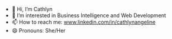 - 👋 Hi, I’m Cathlyn
- 🌱 I’m interested in Business Intelligence and Web Development
- 📫 How to reach me: www.linkedin.com/in/cathlynangeline
- 😄 Pronouns: She/Her
